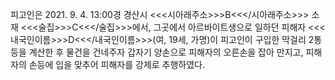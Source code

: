피고인은 2021. 9. 4. 13:00경 경산시 <<<시아래주소>>>B<<</시아래주소>>> 소재 <<<술집>>>C<<</술집>>>에서, 그곳에서 아르바이트생으로 일하던 피해자 <<<내국인이름>>>D<<</내국인이름>>>(여, 19세, 가명)이 피고인이 구입한 막걸리 2통 등을 계산한 후 물건을 건네주자 갑자기 양손으로 피해자의 오른손을 잡아 만지고, 피해자의 손등에 입을 맞추어 피해자를 강제로 추행하였다.
